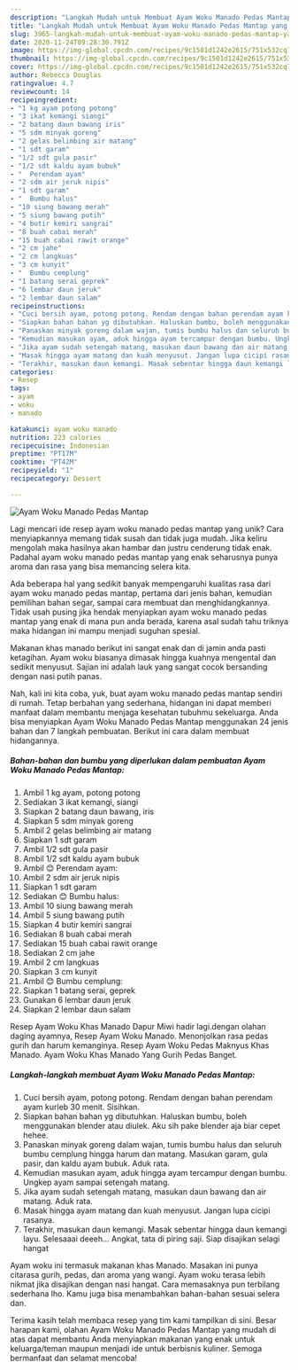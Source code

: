 ```yaml
---
description: "Langkah Mudah untuk Membuat Ayam Woku Manado Pedas Mantap yang Bikin Ngiler"
title: "Langkah Mudah untuk Membuat Ayam Woku Manado Pedas Mantap yang Bikin Ngiler"
slug: 3965-langkah-mudah-untuk-membuat-ayam-woku-manado-pedas-mantap-yang-bikin-ngiler
date: 2020-11-24T09:28:30.791Z
image: https://img-global.cpcdn.com/recipes/9c1501d1242e2615/751x532cq70/ayam-woku-manado-pedas-mantap-foto-resep-utama.jpg
thumbnail: https://img-global.cpcdn.com/recipes/9c1501d1242e2615/751x532cq70/ayam-woku-manado-pedas-mantap-foto-resep-utama.jpg
cover: https://img-global.cpcdn.com/recipes/9c1501d1242e2615/751x532cq70/ayam-woku-manado-pedas-mantap-foto-resep-utama.jpg
author: Rebecca Douglas
ratingvalue: 4.7
reviewcount: 14
recipeingredient:
- "1 kg ayam potong potong"
- "3 ikat kemangi siangi"
- "2 batang daun bawang iris"
- "5 sdm minyak goreng"
- "2 gelas belimbing air matang"
- "1 sdt garam"
- "1/2 sdt gula pasir"
- "1/2 sdt kaldu ayam bubuk"
- "  Perendam ayam"
- "2 sdm air jeruk nipis"
- "1 sdt garam"
- "  Bumbu halus"
- "10 siung bawang merah"
- "5 siung bawang putih"
- "4 butir kemiri sangrai"
- "8 buah cabai merah"
- "15 buah cabai rawit orange"
- "2 cm jahe"
- "2 cm langkuas"
- "3 cm kunyit"
- "  Bumbu cemplung"
- "1 batang serai geprek"
- "6 lembar daun jeruk"
- "2 lembar daun salam"
recipeinstructions:
- "Cuci bersih ayam, potong potong. Rendam dengan bahan perendam ayam kurleb 30 menit. Sisihkan."
- "Siapkan bahan bahan yg dibutuhkan. Haluskan bumbu, boleh menggunakan blender atau diulek. Aku sih pake blender aja biar cepet hehee."
- "Panaskan minyak goreng dalam wajan, tumis bumbu halus dan seluruh bumbu cemplung hingga harum dan matang. Masukan garam, gula pasir, dan kaldu ayam bubuk. Aduk rata."
- "Kemudian masukan ayam, aduk hingga ayam tercampur dengan bumbu. Ungkep ayam sampai setengah matang."
- "Jika ayam sudah setengah matang, masukan daun bawang dan air matang. Aduk rata."
- "Masak hingga ayam matang dan kuah menyusut. Jangan lupa cicipi rasanya."
- "Terakhir, masukan daun kemangi. Masak sebentar hingga daun kemangi layu. Selesaaai deeeh... Angkat, tata di piring saji. Siap disajikan selagi hangat"
categories:
- Resep
tags:
- ayam
- woku
- manado

katakunci: ayam woku manado 
nutrition: 223 calories
recipecuisine: Indonesian
preptime: "PT17M"
cooktime: "PT42M"
recipeyield: "1"
recipecategory: Dessert

---
```



![Ayam Woku Manado Pedas Mantap](https://img-global.cpcdn.com/recipes/9c1501d1242e2615/751x532cq70/ayam-woku-manado-pedas-mantap-foto-resep-utama.jpg)

Lagi mencari ide resep ayam woku manado pedas mantap yang unik? Cara menyiapkannya memang tidak susah dan tidak juga mudah. Jika keliru mengolah maka hasilnya akan hambar dan justru cenderung tidak enak. Padahal ayam woku manado pedas mantap yang enak seharusnya punya aroma dan rasa yang bisa memancing selera kita.

Ada beberapa hal yang sedikit banyak mempengaruhi kualitas rasa dari ayam woku manado pedas mantap, pertama dari jenis bahan, kemudian pemilihan bahan segar, sampai cara membuat dan menghidangkannya. Tidak usah pusing jika hendak menyiapkan ayam woku manado pedas mantap yang enak di mana pun anda berada, karena asal sudah tahu triknya maka hidangan ini mampu menjadi suguhan spesial.

Makanan khas manado berikut ini sangat enak dan di jamin anda pasti ketagihan. Ayam woku biasanya dimasak hingga kuahnya mengental dan sedikit menyusut. Sajian ini adalah lauk yang sangat cocok bersanding dengan nasi putih panas.


Nah, kali ini kita coba, yuk, buat ayam woku manado pedas mantap sendiri di rumah. Tetap berbahan yang sederhana, hidangan ini dapat memberi manfaat dalam membantu menjaga kesehatan tubuhmu sekeluarga. Anda bisa menyiapkan Ayam Woku Manado Pedas Mantap menggunakan 24 jenis bahan dan 7 langkah pembuatan. Berikut ini cara dalam membuat hidangannya.

<!--inarticleads1-->

##### Bahan-bahan dan bumbu yang diperlukan dalam pembuatan Ayam Woku Manado Pedas Mantap:

1. Ambil 1 kg ayam, potong potong
1. Sediakan 3 ikat kemangi, siangi
1. Siapkan 2 batang daun bawang, iris
1. Siapkan 5 sdm minyak goreng
1. Ambil 2 gelas belimbing air matang
1. Siapkan 1 sdt garam
1. Ambil 1/2 sdt gula pasir
1. Ambil 1/2 sdt kaldu ayam bubuk
1. Ambil  😊 Perendam ayam:
1. Ambil 2 sdm air jeruk nipis
1. Siapkan 1 sdt garam
1. Sediakan  😊 Bumbu halus:
1. Ambil 10 siung bawang merah
1. Ambil 5 siung bawang putih
1. Siapkan 4 butir kemiri sangrai
1. Sediakan 8 buah cabai merah
1. Sediakan 15 buah cabai rawit orange
1. Sediakan 2 cm jahe
1. Ambil 2 cm langkuas
1. Siapkan 3 cm kunyit
1. Ambil  😊 Bumbu cemplung:
1. Siapkan 1 batang serai, geprek
1. Gunakan 6 lembar daun jeruk
1. Siapkan 2 lembar daun salam


Resep Ayam Woku Khas Manado Dapur Miwi hadir lagi.dengan olahan daging ayamnya, Resep Ayam Woku Manado. Menonjolkan rasa pedas gurih dan harum kemanginya. Resep Ayam Woku Pedas Maknyus Khas Manado. Ayam Woku Khas Manado Yang Gurih Pedas Banget. 

<!--inarticleads2-->

##### Langkah-langkah membuat Ayam Woku Manado Pedas Mantap:

1. Cuci bersih ayam, potong potong. Rendam dengan bahan perendam ayam kurleb 30 menit. Sisihkan.
1. Siapkan bahan bahan yg dibutuhkan. Haluskan bumbu, boleh menggunakan blender atau diulek. Aku sih pake blender aja biar cepet hehee.
1. Panaskan minyak goreng dalam wajan, tumis bumbu halus dan seluruh bumbu cemplung hingga harum dan matang. Masukan garam, gula pasir, dan kaldu ayam bubuk. Aduk rata.
1. Kemudian masukan ayam, aduk hingga ayam tercampur dengan bumbu. Ungkep ayam sampai setengah matang.
1. Jika ayam sudah setengah matang, masukan daun bawang dan air matang. Aduk rata.
1. Masak hingga ayam matang dan kuah menyusut. Jangan lupa cicipi rasanya.
1. Terakhir, masukan daun kemangi. Masak sebentar hingga daun kemangi layu. Selesaaai deeeh... Angkat, tata di piring saji. Siap disajikan selagi hangat


Ayam woku ini termasuk makanan khas Manado. Masakan ini punya citarasa gurih, pedas, dan aroma yang wangi. Ayam woku terasa lebih nikmat jika disajikan dengan nasi hangat. Cara memasaknya pun terbilang sederhana lho. Kamu juga bisa menambahkan bahan-bahan sesuai selera dan. 

Terima kasih telah membaca resep yang tim kami tampilkan di sini. Besar harapan kami, olahan Ayam Woku Manado Pedas Mantap yang mudah di atas dapat membantu Anda menyiapkan makanan yang enak untuk keluarga/teman maupun menjadi ide untuk berbisnis kuliner. Semoga bermanfaat dan selamat mencoba!
